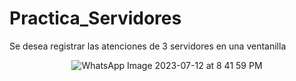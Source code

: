 # Practica_Servidores
Se desea registrar las atenciones de 3 servidores en una ventanilla
<p align="center">
  <img src="https://github.com/Miguelin04/Practica_Servidores/assets/118997463/e9ff4935-1af5-4cd1-b9be-65815b6d3619" alt="WhatsApp Image 2023-07-12 at 8 41 59 PM">
</p>
